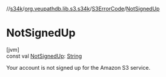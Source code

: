 //[s34k](../../../index.md)/[org.veupathdb.lib.s3.s34k](../index.md)/[S3ErrorCode](index.md)/[NotSignedUp](-not-signed-up.md)

# NotSignedUp

[jvm]\
const val [NotSignedUp](-not-signed-up.md): [String](https://kotlinlang.org/api/latest/jvm/stdlib/kotlin/-string/index.html)

Your account is not signed up for the Amazon S3 service.
